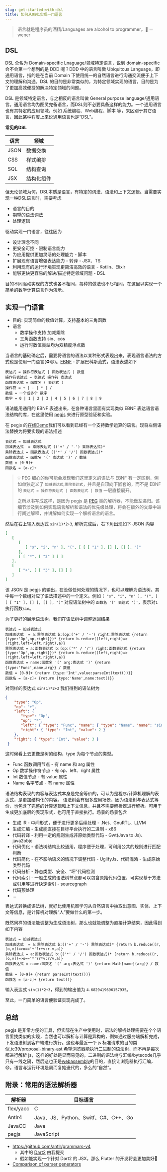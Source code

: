 ```yaml
---
slug: get-started-with-dsl
title: 如何从0到1实现一门语言
---
```


> 语言就是程序员的酒精/Languages are alcohol to programmer。🍺
> ⏤ wener

<!--more-->

## DSL
DSL 全名为 Domain-specific Lnaguage/领域特定语言，说到 domain-specific 会不会第一个想到的是 DDD 呢？DDD 中的语言叫做 Ubiquitous Language，即通用语言，指的是在当前 Domain 下使用统一的自然语言进行沟通交流便于上下文的理解和沟通。DSL 的目的是非常类似的，为特定领域实现的语言，目的是为了更加高效便捷的解决特定领域的问题。

DSL 是领域特定语言，与之相反的语言叫做 General purpose language/通用语言。通用语言均为图灵完备语言，而DSL则不必要具备这样的能力。一个通用语言也有其特定的应用领域，例如 系统编程、Web编程、脚本 等，来区别于其它语言，因此某种程度上来说通用语言也是“DSL”。

__常见的DSL__

语言 | 领域
----|----
JSON | 数据交换
CSS | 样式编排
SQL | 结构查询
JSX | 结构化组件

但无论领域为何，DSL本质是语言，有特定的词法、语法和上下文逻辑。当需要实现一种DSL语言时，需要考虑

* 语言的目的
* 期望的语法词法
* 处理逻辑

驱动实现一门语言，往往因为

* 设计理念不同
* 更安全可控 - 限制语言能力
* 为应用提供更加灵活的处理能力 - 脚本
* 扩展现有语言增强表达能力 - 转译 - JSX、TS
* 利用现有的运行环境实现更简洁高效的语言 - Kotlin、Elixir
* 能够更快更容易的解决/描述特定领域问题 - DSL

目的不同驱动实现的方式也各不相同，每种的做法也不尽相同，在这里以实现一个简单的数学计算语言作为演示。

## 实现一门语言
* 目的: 实现简单的数值计算，支持基本的三角函数
* 语言
	* 数学操作支持 加减乘除
	* 三角函数支持 sin、cos
	* 运行时数值类型均为双精度浮点数

当语言的基础确定后，需要将语言的语法以某种形式表现出来，表现语言语法的方式也是使用一门语言(♻️😄)。[EBNF](https://en.wikipedia.org/wiki/Extended_Backus%E2%80%93Naur_form) - 扩展巴科斯范式，语法表述如下

```
表达式 = 操作符表达式 | 函数表达式 | 数值
操作符表达式 = 表达式 操作符 表达式
函数表达式 = 函数名 ( 表达式 )
操作符 = + | - | * | /
数值 = 一个或多个 数字
数字 = 0 | 1 | 2 | 3 | 4 | 5 | 6 | 7 | 8 | 9
```

语法能用通用的 EBNF 表述出来，在各种语言里面有实现类似 EBNF 表达语言语法结构的库，在这里使用 [pegjs](https://pegjs.org) 来进行原型验证和实验。

在 pegjs 的[在线Demo](https://pegjs.org/online)我们可以看到已经有一个支持数学运算的语言。现将左侧语法替换为将要实现的语法描述

```
表达式 = 加减表达式
加减表达式  = 乘除表达式 (('+' / '-') 乘除表达式)*
乘除表达式 = 函数表达式 (('*' / '/') 函数表达式)*
函数表达式 = 函数名 '(' 表达式 ')' / 数值
数值 = [0-9]+
函数名 = [a-z]+
```

> 💡 PEG
> 细心的你可能会发现我们这里定义的语法与 EBNF 有一定区别，例如单独定义了 `加减表达式`,`乘除表达式`，并且是自顶向下嵌套的，而不是 EBNF 的 `表达式 = 操作符表达式 | 函数表达式 | 数值` 一层直接展开。
>
> 之所以书写成这样，是因为 pegjs 是 [PEG](https://en.wikipedia.org/wiki/Parsing_expression_grammar) 类的解析器，不能做左递归。该细节涉及到如何实现语言解析和语法的优先级处理，将会在额外的文章中进行阐述解释，并讲解如何实现一个解析语言的语言。

然后在右上输入表达式 `sin(1)*2+3`, 解析完成后，右下角出现如下 JSON 内容

```json
[
   [
      [
         [ "s", "i", "n" ], "(", [ [ [ "1" ], [] ], [] ], ")"
      ],
      [ [ "*", [ "2" ] ] ]
   ],
   [
      [ "+", [ [ "3" ], [] ] ]
   ]
]
```

该 JSON 是 pegjs 的输出，在没做任何处理的情况下，也可以理解为语法树。其中每一个数组对应了语法描述中的一个定义。例如 `[ "s", "i", "n" ], "(", [ [ [ "1" ], [] ], [] ], ")"` 对应语法树中的 `函数名 '(' 表达式 ')'`，表示对`1`执行函数`sin`。

为了更好的展示语法树，我们在语法树中调整返回结果

```
表达式 = 加减表达式
加减表达式  = a:乘除表达式 b:(op:('+' / '-') right:乘除表达式 {return {type:'Op',op,right}})* {return b.reduce((left,right)=>(right.left=left,right),a)}
乘除表达式 = a:函数表达式 b:(op:('*' / '/') right:函数表达式 {return {type:'Op',op,right}})* {return b.reduce((left,right)=>(right.left=left,right),a)}
函数表达式 = name:函数名 '(' arg:表达式 ')' {return {type:'Func',name,arg}} / 数值
数值 = [0-9]+ {return {type:'Int',value:parseInt(text())}}
函数名 = [a-z]+ {return {type:'Name',name:text()}}
```

对同样的表达式 `sin(1)*2+3` 我们得到的语法树为

```json
{
    "type": "Op",
    "op": "+",
    "left": {
       "type": "Op",
       "op": "*",
       "left": { "type": "Func", "name": { "type": "Name", "name": "sin" }, "arg": { "type": "Int", "value": 1 } },
       "right": { "type": "Int", "value": 2 }
    },
    "right": { "type": "Int", "value": 3 }
 }
```

这时候看上去更像是树的结构，type 为每个节点的类型。

* Func 函数调用节点 - 有 name 和 arg 属性
* Op 数学操作符节点 - 有 op、left、right 属性
* Int 数值节点 - 有 value 属性
* Name 名字节点 - 有 name 属性

语法结构表现的内容与表达式本身是完全等价的，可认为是程序/计算机理解的表达式，是更加结构化的内容。
语法树会有很多应用场景，因为语法树与表达式等价，也包含了完整的计算逻辑和上下文信息，并且不需要解析器进行解析。可用于生成更加底层的表现形式，也可用于直接执行。场景的场景包含

* 生成 IR - 中间形式，便于进行更多后续处理 - .Net、GnuRTL、LLVM
* 生成汇编 - 生成能直接在目标平台执行的二进制 - x86
* 代码转译 - 利用一定的规则生成非原始类型代码 - Gwt(Java to Js)、java2objc
* 代码优化 - 语法树结构比较通用，程序便于处理，可利用公共的规则进行匹配判断
* 代码简化 - 在不影响语义的情况下调整代码 - UglifyJs、代码混淆 - 生成原始类型代码
* 代码分析 - 静态类型、安全、“坏”代码检测
* 代码索引 - 一般生成的语法树节点都可以包含原始代码位置，可实现基于方法或引用等进行快速索引 - sourcegraph
* 代码预处理
* ...

表达式转换成语法树，就好比使用机器学习从自然语言中抽取出意图、实体、上下文等信息，是计算机对理解“人”要做什么的第一步。


既然同样的语法能调整为生成语法树，那么也就能调整为直接计算结果，因此得到如下内容

```
表达式 = 加减表达式
加减表达式  = a:乘除表达式 b:(('+' / '-') 乘除表达式)* {return b.reduce((r,[o,v])=>o=='+'?r+v:r-v,a)}
乘除表达式 = a:函数表达式 b:(('*' / '/') 函数表达式)* {return b.reduce((r,[o,v])=>o=='*'?r*v:r/v,a)}
函数表达式 = name:函数名 '(' arg:表达式 ')' {return Math[name](arg)} / 数值
数值 = [0-9]+ {return parseInt(text())}
函数名 = [a-z]+ {return text()}
```

输入表达式 `sin(1)*2+3`，得到的输出值为 `4.6829419696157935`。

至此，一门简单的语言便验证实现完成了。

## 总结

pegjs 是非常方便的工具，但实际在生产中使用时，语法的解析处理需要在个个语言里找类似的实现，当然也可以解析与计算是异构的，例如通过服务端解析完成，下发语法树到客户端进行执行。这也与最近一个 js 标准请求的目的类似,[tc39/proposal-binary-ast](https://github.com/tc39/proposal-binary-ast) 希望浏览器能执行二进制的语法树，而不再是每次都进行解析 js，这样的好处是显而易见的。二进制的语法树与汇编/bytecode几乎只有一线之隔，然后这也正是[webassembly](https://webassembly.org/)的目的，直接让浏览器执行汇编，😄。语言与运行环境是周而复始迭代的，多么的“自然”。

## 附录：常用的语法解析器

解析器 | 目标语言
----|----
flex/yacc | C
Antlr4 | Java、JS、Python、Switf、C#、C++、Go
JavaCC | Java
pegjs | JavaScript

* https://github.com/antlr/grammars-v4
	* 其中的 [Dart2](https://github.com/antlr/grammars-v4/blob/master/dart2/Dart2.g4) 由我提交
	* 假如能实现一个针对 Dart2 的 JSX，那么 Flutter 的开发将会更加美好🤩
* [Comparison of parser generators](https://en.wikipedia.org/wiki/Comparison_of_parser_generators)
